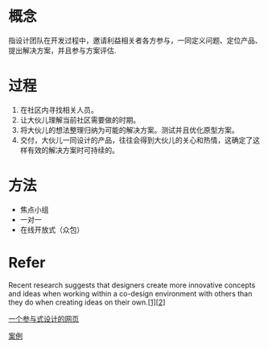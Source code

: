 # 概念

指设计团队在开发过程中，邀请利益相关者各方参与，一同定义问题、定位产品、提出解决方案，并且参与方案评估. 

# 过程

1. 在社区内寻找相关人员。
2. 让大伙儿理解当前社区需要做的时期。
3. 将大伙儿的想法整理归纳为可能的解决方案。测试并且优化原型方案。
4. 交付，大伙儿一同设计的产品，往往会得到大伙儿的关心和热情，这确定了这样有效的解决方案时可持续的。

# 方法

- 焦点小组 
- 一对一
- 在线开放式（众包）

# Refer

Recent research suggests that designers create more innovative concepts and ideas when working within a co-design environment with others than they do when creating ideas on their own.[[1\]](https://en.wikipedia.org/wiki/Participatory_design#cite_note-1)[[2\]](https://en.wikipedia.org/wiki/Participatory_design#cite_note-2)

[一个参与式设计的网页](http://participateindesign.org/approach/what)

[案例](http://participateindesign.org/pd-studio)

